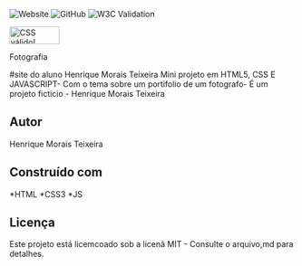 ![Website](https://img.shields.io/website?url=https%3A%2F%2Fhenriquemorais00.github.io%2FFotografia%2F)
![GitHub](https://img.shields.io/github/license/henriquemorais00/Fotografia)
![W3C Validation](https://img.shields.io/w3c-validation/html?targetUrl=https%3A%2F%2Fhenriquemorais00.github.io%2FFotografia)

<p>
    <a href="https://jigsaw.w3.org/css-validator/check/referer">
        <img style="border:0;width:88px;height:31px"
            src="https://jigsaw.w3.org/css-validator/images/vcss"
            alt="CSS válido!" />
    </a>
</p

# Fotografia
#site do aluno Henrique Morais Teixeira 
Mini projeto em HTML5, CSS E JAVASCRIPT- 
Com o tema sobre um portifolio de um fotografo- É um projeto ficticio - Henrique Morais Teixeira
## Autor
Henrique Morais Teixeira
## Construído com
*HTML
*CSS3
*JS
## Licença
Este projeto está licemcoado sob a licenã MIT - Consulte o arquivo,md para detalhes.
